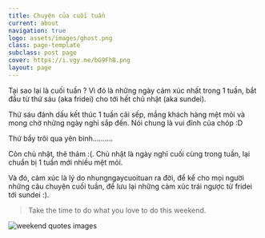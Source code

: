 ```yaml
---
title: Chuyện của cuối tuần
current: about
navigation: true
logo: assets/images/ghost.png
class: page-template
subclass: post page
cover: https://i.vgy.me/bG9FhB.png
layout: page
---
```


Tại sao lại là cuối tuần ? Vì đó là những ngày cảm xúc nhất trong 1 tuần, bắt đầu từ thứ sáu (aka fridei) cho tới hết chủ nhật (aka sundei).

Thứ sáu đánh dấu kết thúc 1 tuần cãi sếp, mắng khách hàng mệt mỏi và mong chờ những ngày nghỉ sắp đến. Nói chung là vui đỉnh của chóp :D

Thứ bẩy trôi qua yên bình..........

Còn chủ nhật, thê thảm :(. Chủ nhật là ngày nghỉ cuối cùng trong tuần, lại chuẩn bị 1 tuần mới nhiều mệt mỏi.

Và đó, cảm xúc là lý do nhungngaycuoituan ra đời, để kể cho mọi người những câu chuyện cuối tuần, để lưu lại những cảm xúc trái ngược từ fridei tới sundei :).

> Take the time to do what you love to do this weekend.

![weekend quotes images](https://imgk.timesnownews.com/story/Weekend_iStock_1200.jpg?tr=w-600,h-450,fo-auto)